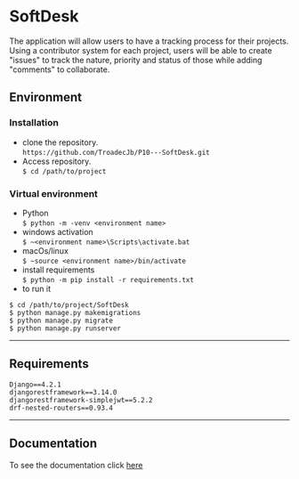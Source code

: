 # SoftDesk

The application will allow users to have a tracking process for their projects.
Using a contributor system for each project, users will be able to create "issues" to track the nature, priority and status of those while adding "comments" to collaborate.

## Environment
### Installation
- clone the repository.  
`https://github.com/TroadecJb/P10---SoftDesk.git`
- Access repository.  
`$ cd /path/to/project`

### Virtual environment
- Python  
`$ python -m -venv <environment name>`
- windows activation  
`$ ~<environment name>\Scripts\activate.bat`
- macOs/linux  
`$ ~source <environment name>/bin/activate`
- install requirements  
`$ python -m pip install -r requirements.txt`
- to run it  
```
$ cd /path/to/project/SoftDesk
$ python manage.py makemigrations
$ python manage.py migrate
$ python manage.py runserver
```

---
## Requirements
```
Django==4.2.1
djangorestframework==3.14.0
djangorestframework-simplejwt==5.2.2
drf-nested-routers==0.93.4
```


---
## Documentation
To see the documentation click [here](https://documenter.getpostman.com/view/27468746/2s93m8yg3M)
